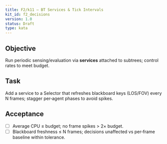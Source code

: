 ```yaml
---
title: F2/k11 — BT Services & Tick Intervals
kit_id: f2_decisions
version: 1.0
status: Draft
type: kata
---
```

## Objective
Run periodic sensing/evaluation via **services** attached to subtrees; control rates to meet budget.
## Task
Add a service to a Selector that refreshes blackboard keys (LOS/FOV) every N frames; stagger per‑agent phases to avoid spikes.
## Acceptance
- [ ] Average CPU ≤ budget; no frame spikes > 2× budget.
- [ ] Blackboard freshness ≤ N frames; decisions unaffected vs per‑frame baseline within tolerance.